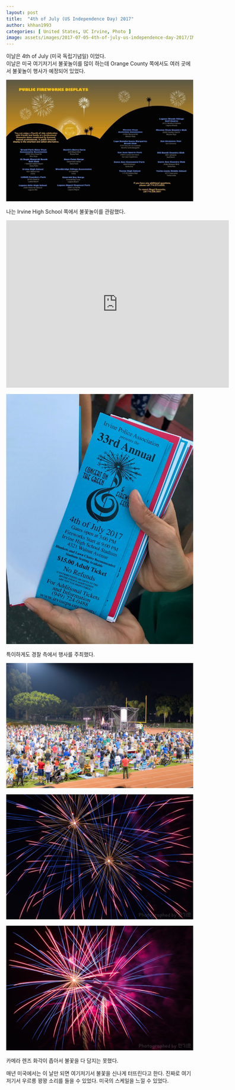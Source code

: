 ```yaml
---
layout: post
title:  "4th of July (US Independence Day) 2017"
author: khhan1993
categories: [ United States, UC Irvine, Photo ]
image: assets/images/2017-07-05-4th-of-july-us-independence-day-2017/IMG_0234.jpg
---
```


이날은 4th of July (미국 독립기념일) 이었다.  
이날은 미국 여기저기서 불꽃놀이를 많이 하는데 Orange County 쪽에서도 여러 곳에서 불꽃놀이 행사가 예정되어 있었다.

![4th_of_july_poster](/assets/images/2017-07-05-4th-of-july-us-independence-day-2017/IMG_2746.jpg)

나는 Irvine High School 쪽에서 불꽃놀이를 관람했다.

<iframe src="https://www.google.com/maps/embed?pb=!1m14!1m8!1m3!1d212431.5928828485!2d-117.781601!3d33.702644!3m2!1i1024!2i768!4f13.1!3m3!1m2!1s0x0%3A0x5bf4f42d30752325!2z7Ja067CU7J24IO2VmOydtCDsiqTsv6g!5e0!3m2!1sko!2sus!4v1557186810467!5m2!1sko!2sus" width="600" height="450" frameborder="0" style="border:0" allowfullscreen></iframe>

![fireworks_ticket](/assets/images/2017-07-05-4th-of-july-us-independence-day-2017/IMG_2751.jpg)

특이하게도 경찰 측에서 행사를 주최했다.

![fireworks_crowds](/assets/images/2017-07-05-4th-of-july-us-independence-day-2017/IMG_0224.jpg)

![fireworks_1](/assets/images/2017-07-05-4th-of-july-us-independence-day-2017/IMG_0227.jpg)

![fireworks_2](/assets/images/2017-07-05-4th-of-july-us-independence-day-2017/IMG_0234.jpg)

카메라 렌즈 화각이 좁아서 불꽃을 다 담지는 못했다.

매년 미국에서는 이 날만 되면 여기저기서 불꽃을 신나게 터뜨린다고 한다. 진짜로 여기 저기서 우르릉 꽝꽝 소리를 들을 수 있었다. 미국의 스케일을 느낄 수 있었다.
